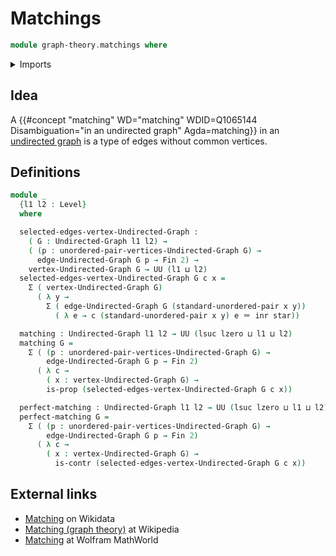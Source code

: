 # Matchings

```agda
module graph-theory.matchings where
```

<details><summary>Imports</summary>

```agda
open import foundation.contractible-types
open import foundation.coproduct-types
open import foundation.dependent-pair-types
open import foundation.identity-types
open import foundation.propositions
open import foundation.unit-type
open import foundation.universe-levels
open import foundation.unordered-pairs

open import graph-theory.undirected-graphs

open import univalent-combinatorics.standard-finite-types
```

</details>

## Idea

A
{{#concept "matching" WD="matching" WDID=Q1065144 Disambiguation="in an undirected graph" Agda=matching}}
in an [undirected graph](graph-theory.undirected-graphs.md) is a type of edges
without common vertices.

## Definitions

```agda
module _
  {l1 l2 : Level}
  where

  selected-edges-vertex-Undirected-Graph :
    ( G : Undirected-Graph l1 l2) →
    ( (p : unordered-pair-vertices-Undirected-Graph G) →
      edge-Undirected-Graph G p → Fin 2) →
    vertex-Undirected-Graph G → UU (l1 ⊔ l2)
  selected-edges-vertex-Undirected-Graph G c x =
    Σ ( vertex-Undirected-Graph G)
      ( λ y →
        Σ ( edge-Undirected-Graph G (standard-unordered-pair x y))
          ( λ e → c (standard-unordered-pair x y) e ＝ inr star))

  matching : Undirected-Graph l1 l2 → UU (lsuc lzero ⊔ l1 ⊔ l2)
  matching G =
    Σ ( (p : unordered-pair-vertices-Undirected-Graph G) →
        edge-Undirected-Graph G p → Fin 2)
      ( λ c →
        ( x : vertex-Undirected-Graph G) →
        is-prop (selected-edges-vertex-Undirected-Graph G c x))

  perfect-matching : Undirected-Graph l1 l2 → UU (lsuc lzero ⊔ l1 ⊔ l2)
  perfect-matching G =
    Σ ( (p : unordered-pair-vertices-Undirected-Graph G) →
        edge-Undirected-Graph G p → Fin 2)
      ( λ c →
        ( x : vertex-Undirected-Graph G) →
          is-contr (selected-edges-vertex-Undirected-Graph G c x))
```

## External links

- [Matching](https://www.wikidata.org/entity/Q1065144) on Wikidata
- [Matching (graph theory)](<https://en.wikipedia.org/wiki/Matching_(graph_theory)>)
  at Wikipedia
- [Matching](https://mathworld.wolfram.com/Matching.html) at Wolfram MathWorld
